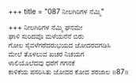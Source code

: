 +++
title = "087 ನೀಲಗಿರಿಗಳ ನೆಮ್ಮಿ"

+++
ನೀಲಗಿರಿಗಳ ನೆಮ್ಮಿ ಘನಮೇ  
ಘಾಳಿ ಸುರಿದವೊ ಮಳೆಯನೆನೆ ಬಿರು  
ಗೋಲ ಸೈವಳೆಗರೆದರುಭಯದ ಜೋದರವಗಡಿಸಿ  
ಮೇಲೆ ತೊಳಲುವ ಖಚರ ನಿಚಯಗ  
ಳಾಲಿಯೊಲೆದವು ಧರೆಗೆ ಗಗನಕೆ  
ಕಾಳಿಕೆಯ ಪಸರಿಸಿತು ಜೋದರ ಕೋದ ಶರಜಾಲ      ॥87॥